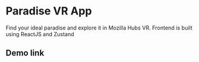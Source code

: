 # Paradise VR App
Find your ideal paradise and explore it in Mozilla Hubs VR. Frontend is built using ReactJS and Zustand

## Demo link
